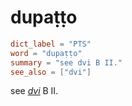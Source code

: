 # dupaṭṭo

``` toml
dict_label = "PTS"
word = "dupaṭṭo"
summary = "see dvi B II."
see_also = ["dvi"]
```

see *[dvi](dvi.md)* B II.


